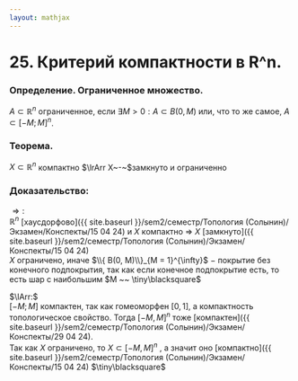 ```yaml
---  
layout: mathjax  
---  
```

  
# 25. Критерий компактности в R^n.  
  
### Определение. Ограниченное множество.  
$A \subset \mathbb{R}^n$ ограниченное, если $\exists M > 0: A\subset B(0, M)$ или, что то же самое, $A \subset [-M; M]^{n}$.  
  
### Теорема.  
$X \subset \mathbb{R}^{n}$   компактно $\lrArr X~-~$замкнуто и ограниченно  
  
### Доказательство:  
$\Rightarrow:$  
 $\mathbb{R}^n$ [хаусдорфово]({{ site.baseurl }}/sem2/семестр/Топология (Солынин)/Экзамен/Конспекты/15 04 24) и $X$ компактно $\Rightarrow$ $X$ [замкнуто]({{ site.baseurl }}/sem2/семестр/Топология (Солынин)/Экзамен/Конспекты/15 04 24)  
$X$ ограничено, иначе $\\{ B(0, M)\\}_{M = 1}^{\infty}$ $-$ покрытие без конечного подпокрытия, так как если конечное подпокрытие есть, то есть шар с наибольшим $M ~~ \tiny\blacksquare$  
  
$\lArr:$  
$[-M; M]$  компактен, так как гомеоморфен $[0, 1]$, а компактность топологическое свойство. Тогда $[-M, M]^{n}$ тоже [компактен]({{ site.baseurl }}/sem2/семестр/Топология (Солынин)/Экзамен/Конспекты/29 04 24).  
Так как $X$ ограничено, то $X \subset [-M, M]^{n}$ , а значит оно [компактно]({{ site.baseurl }}/sem2/семестр/Топология (Солынин)/Экзамен/Конспекты/15 04 24)  $\tiny\blacksquare$  

